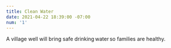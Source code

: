 ```yaml
---
title: Clean Water
date: 2021-04-22 18:39:00 -07:00
num: '1'
---
```


A village well will bring safe drinking water so families are healthy.
